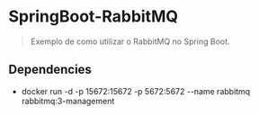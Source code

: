 # SpringBoot-RabbitMQ

> Exemplo de como utilizar o RabbitMQ no Spring Boot.

## Dependencies

- docker run -d -p 15672:15672 -p 5672:5672 --name rabbitmq rabbitmq:3-management
